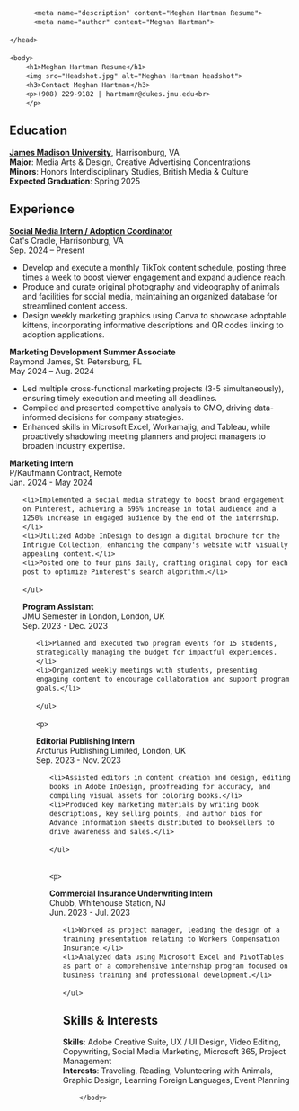 <!DOCTYPE html>
<html lang="en">
	<head>
		<title>Meghan Hartman Resume</title>


		  <meta name="description" content="Meghan Hartman Resume">
		  <meta name="author" content="Meghan Hartman">
		  
	</head>

	<body>
		<h1>Meghan Hartman Resume</h1>
		<img src="Headshot.jpg" alt="Meghan Hartman headshot">
		<h3>Contact Meghan Hartman</h3>
		<p>(908) 229-9182 | hartmamr@dukes.jmu.edu<br>
		</p>

<h2>Education</h2>
	<p><a href="https://www.jmu.edu/index.shtml" target="_blank"><strong>James Madison University</strong></a>, Harrisonburg, VA<br>
	<strong>Major</strong>: Media Arts &amp; Design, Creative Advertising Concentrations<br>
	<strong>Minors</strong>: Honors Interdisciplinary Studies, British Media &amp; Culture<br>
	<strong>Expected Graduation</strong>: Spring 2025</p>

<h2>Experience</h2>
<p><a href="https://www.catscradleva.org/" target="_blank"><strong>Social Media Intern / Adoption Coordinator</strong></a><br>
Cat's Cradle, Harrisonburg, VA<br>
Sep. 2024 – Present</p>

<ul>
	<li>Develop and execute a monthly TikTok content schedule, posting three times a week to boost viewer engagement and expand audience reach.</li>
<li>Produce and curate original photography and videography of animals and facilities for social media, maintaining an organized database for streamlined content access.</li>
<li>Design weekly marketing graphics using Canva to showcase adoptable kittens, incorporating informative descriptions and QR codes linking to adoption applications.</li>
</ul>


<p>
<strong>Marketing Development Summer Associate</strong><br>
Raymond James, St. Petersburg, FL<br>
May 2024 – Aug. 2024
</p>

<ul>
	<li>Led multiple cross-functional marketing projects (3-5 simultaneously), ensuring timely execution and meeting all deadlines.</li>
	<li>Compiled and presented competitive analysis to CMO, driving data-informed decisions for company strategies.</li>
	<li>Enhanced skills in Microsoft Excel, Workamajig, and Tableau, while proactively shadowing meeting planners and project managers to broaden industry expertise.</li>

</ul>


<p>
<strong>Marketing Intern</strong><br>
P/Kaufmann Contract, Remote<br>
Jan. 2024 - May 2024</p>

<ul>

	<li>Implemented a social media strategy to boost brand engagement on Pinterest, achieving a 696% increase in total audience and a 1250% increase in engaged audience by the end of the internship.</li>
	<li>Utilized Adobe InDesign to design a digital brochure for the Intrigue Collection, enhancing the company's website with visually appealing content.</li>
	<li>Posted one to four pins daily, crafting original copy for each post to optimize Pinterest's search algorithm.</li>

	</ul>


<p>
<strong>Program Assistant</strong><br>
JMU Semester in London, London, UK<br>
Sep. 2023 - Dec. 2023</p>

<ul>

	<li>Planned and executed two program events for 15 students, strategically managing the budget for impactful experiences.</li>
	<li>Organized weekly meetings with students, presenting engaging content to encourage collaboration and support program goals.</li>

	</ul>

	<p>
<strong>Editorial Publishing Intern</strong><br>
Arcturus Publishing Limited, London, UK<br>
Sep. 2023 - Nov. 2023</p>

<ul>

	<li>Assisted editors in content creation and design, editing books in Adobe InDesign, proofreading for accuracy, and compiling visual assets for coloring books.</li>
	<li>Produced key marketing materials by writing book descriptions, key selling points, and author bios for Advance Information sheets distributed to booksellers to drive awareness and sales.</li>

	</ul>


	<p>
<strong>Commercial Insurance Underwriting Intern</strong><br>
Chubb, Whitehouse Station, NJ<br>
Jun. 2023 - Jul. 2023</p>

<ul>

	<li>Worked as project manager, leading the design of a training presentation relating to Workers Compensation Insurance.</li>
	<li>Analyzed data using Microsoft Excel and PivotTables as part of a comprehensive internship program focused on business training and professional development.</li>

	</ul>


<h2>Skills &amp; Interests</h2>
	<p>
		<strong>Skills</strong>: Adobe Creative Suite, UX / UI Design, Video Editing, Copywriting, Social Media Marketing, Microsoft 365, Project Management<br>
		<strong>Interests</strong>: Traveling, Reading, Volunteering with Animals, Graphic Design, Learning Foreign Languages, Event Planning
	</p>

		</body>
</html>
